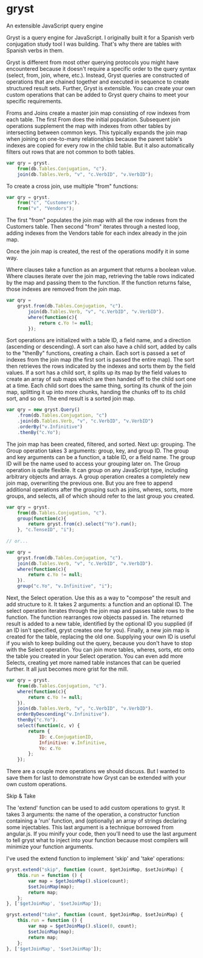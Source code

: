 # gryst
An extensible JavaScript query engine

Gryst is a query engine for JavaScript. I originally built it for a Spanish verb conjugation study tool I was building. That's why there are tables with Spanish verbs in them.

Gryst is different from most other querying protocols you might have encountered because it doesn't require a specific order to the query syntax (select, from, join, where, etc.). Instead, Gryst queries are constructed of operations that are chained together and executed in sequence to create structured result sets. Further, Gryst is extensible. You can create your own custom operations that can be added to Gryst query chains to meet your specific requirements.

Froms and Joins create a master join map consisting of row indexes from each table. The first From does the initial population. Subsequent join operations supplement the map with indexes from other tables by intersecting between common keys. This typically expands the join map when joining on one-to-many relationships because the parent table's indexes are copied for every row in the child table. But it also automatically filters out rows that are not common to both tables. 

```javascript
var qry = gryst.
    from(db.Tables.Conjugation, "c").
    join(db.Tables.Verb, "v", "c.VerbID", "v.VerbID");
```

To create a cross join, use multiple "from" functions:

```javascript
var qry = gryst.
    from("c", "Customers").
    from("v", "Vendors");
```

The first "from" populates the join map with all the row indexes from the Customers table. Then second "from" iterates through a nested loop, adding indexes from the Vendors table for each index already in the join map.

Once the join map is created, the rest of the operations modify it in some way.

Where clauses take a function as an argument that returns a boolean value. Where clauses iterate over the join map, retrieving the table rows indicated by the map and passing them to the function. If the function returns false, those indexes are removed from the join map.

```javascript
var qry =
    gryst.from(db.Tables.Conjugation, "c").
        join(db.Tables.Verb, "v", "c.VerbID", "v.VerbID").
        where(function(c){
            return c.Yo != null;
        });
```

Sort operations are initialized with a table ID, a field name, and a direction (ascending or descending). A sort can also have a child sort, added by calls to the "thenBy" functions, creating a chain. Each sort is passed a set of indexes from the join map (the first sort is passed the entire map). The sort then retrieves the rows indicated by the indexes and sorts them by the field values. If a sort has a child sort, it splits up its map by the field values to create an array of sub maps which are then handed off to the child sort one at a time. Each child sort does the same thing, sorting its chunk of the join map, splitting it up into more chunks, handing the chunks off to its child sort, and so on. The end result is a sorted join map.

```javascript
var qry = new gryst.Query()
    .from(db.Tables.Conjugation, "c")
    .join(db.Tables.Verb, "v", "c.VerbID", "v.VerbID")
    .orderBy("v.Infinitive")
    .thenBy("c.Yo");
```

The join map has been created, filtered, and sorted. Next up: grouping. The Group operation takes 3 arguments: group, key, and group ID. The group and key arguments can be a function, a table ID, or a field name. The group ID will be the name used to access your grouping later on. The Group operation is quite flexible. It can group on any JavaScript type, including arbitrary objects and arrays. A group operation creates a completely new join map, overwriting the previous one. But you are free to append additional operations after the grouping such as joins, wheres, sorts, more groups, and selects, all of which should refer to the last group you created.

```javascript
var qry = gryst.
    from(db.Tables.Conjugation, "c").
    group(function(c){
        return gryst.from(c).select("Yo").run();
    }, "c.TenseID", "i");
    
// or...

var qry =
    gryst.from(db.Tables.Conjugation, "c").
    join(db.Tables.Verb, "v", "c.VerbID", "v.VerbID").
    where(function(c){
        return c.Yo != null;
    }).
    group("c.Yo", "v.Infinitive", "i");
```
    
Next, the Select operation. Use this as a way to "compose" the result and add structure to it. It takes 2 arguments: a function and an optional ID. The select operation iterates through the join map and passes table rows to the function. The function rearranges row objects passed in. The returned result is added to a new table, identified by the optional ID you supplied (if an ID isn't specified, gryst creates one for you). Finally, a new join map is created for the table, replacing the old one. Supplying your own ID is useful if you wish to keep building out the query, because you don't have to stop with the Select operation. You can join more tables, wheres, sorts, etc onto the table you created in your Select operation. You can even add more Selects, creating yet more named table instances that can be queried further. It all just becomes more grist for the mill.

```javascript
var qry = gryst.
    from(db.Tables.Conjugation, "c").
    where(function(c){
        return c.Yo != null;
    }).
    join(db.Tables.Verb, "v", "c.VerbID", "v.VerbID").
    orderByDescending("v.Infinitive").
    thenBy("c.Yo").
    select(function(c, v) {
        return {
            ID: c.ConjugationID,
            Infinitive: v.Infinitive,
            Yo: c.Yo
        };
    });
```

There are a couple more operations we should discuss. But I wanted to save them for last to demonstrate how Gryst can be extended with your own custom operations.

Skip & Take

The 'extend' function can be used to add custom operations to gryst. It takes 3 arguments: the name of the operation, a constructor function containing a 'run' function, and (optionally) an array of strings declaring some injectables. This last argument is a technique borrowed from angular.js. If you minify your code, then you'll need to use the last argument to tell gryst what to inject into your function because most compilers will minimize your function arguments.

I've used the extend function to implement 'skip' and 'take' operations:

```javascript
gryst.extend("skip", function (count, $getJoinMap, $setJoinMap) {
    this.run = function () {
        var map = $getJoinMap().slice(count);
        $setJoinMap(map);
        return map;
    };
}, ['$getJoinMap', '$setJoinMap']);

gryst.extend("take", function (count, $getJoinMap, $setJoinMap) {
    this.run = function () {
        var map = $getJoinMap().slice(0, count);
        $setJoinMap(map);
        return map;
    };
}, ['$getJoinMap', '$setJoinMap']);
```
